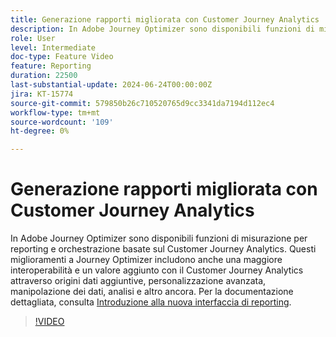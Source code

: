 ```yaml
---
title: Generazione rapporti migliorata con Customer Journey Analytics
description: In Adobe Journey Optimizer sono disponibili funzioni di misurazione per reporting e orchestrazione basate sul Customer Journey Analytics. Questi miglioramenti a Journey Optimizer includono anche una maggiore interoperabilità e un valore aggiunto con il Customer Journey Analytics attraverso origini dati aggiuntive, personalizzazione avanzata, manipolazione dei dati, analisi e altro ancora.
role: User
level: Intermediate
doc-type: Feature Video
feature: Reporting
duration: 22500
last-substantial-update: 2024-06-24T00:00:00Z
jira: KT-15774
source-git-commit: 579850b26c710520765d9cc3341da7194d112ec4
workflow-type: tm+mt
source-wordcount: '109'
ht-degree: 0%

---
```



# Generazione rapporti migliorata con Customer Journey Analytics

In Adobe Journey Optimizer sono disponibili funzioni di misurazione per reporting e orchestrazione basate sul Customer Journey Analytics. Questi miglioramenti a Journey Optimizer includono anche una maggiore interoperabilità e un valore aggiunto con il Customer Journey Analytics attraverso origini dati aggiuntive, personalizzazione avanzata, manipolazione dei dati, analisi e altro ancora.
Per la documentazione dettagliata, consulta [Introduzione alla nuova interfaccia di reporting](https://experienceleague.adobe.com/en/docs/journey-optimizer/using/channel-report/report-gs-cja).

>[!VIDEO](https://video.tv.adobe.com/v/3430413/?learn=on)
